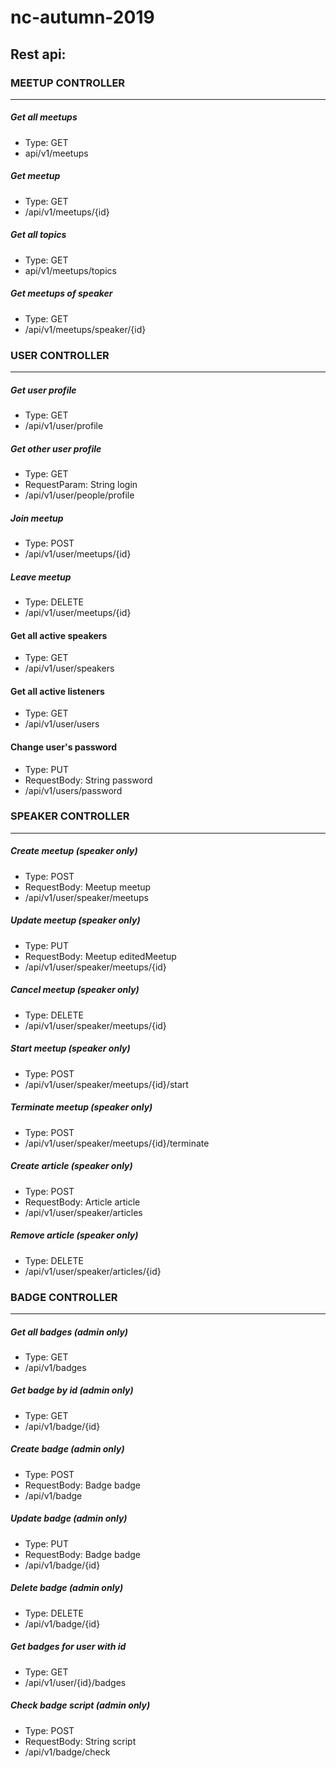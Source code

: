 # nc-autumn-2019

## Rest api:

### MEETUP CONTROLLER
____________________________________
##### Get all meetups
- Type: GET
- api/v1/meetups

##### Get meetup
- Type: GET
- /api/v1/meetups/{id}

##### Get all topics
- Type: GET
- api/v1/meetups/topics

##### Get meetups of speaker
- Type: GET
- /api/v1/meetups/speaker/{id}


### USER CONTROLLER
____________________________________
##### Get user profile
- Type: GET
- /api/v1/user/profile

##### Get other user profile
- Type: GET
- RequestParam: String login
- /api/v1/user/people/profile

##### Join meetup
- Type: POST
- /api/v1/user/meetups/{id}

##### Leave meetup
- Type: DELETE
- /api/v1/user/meetups/{id}

#### Get all active speakers
- Type: GET
- /api/v1/user/speakers

#### Get all active listeners
- Type: GET
- /api/v1/user/users

#### Change user's password
- Type: PUT
- RequestBody: String password
- /api/v1/users/password


### SPEAKER CONTROLLER
____________________________________
##### Create meetup (speaker only)
- Type: POST
- RequestBody: Meetup meetup
- /api/v1/user/speaker/meetups

##### Update meetup (speaker only)
- Type: PUT
- RequestBody: Meetup editedMeetup
- /api/v1/user/speaker/meetups/{id}

##### Cancel meetup (speaker only)
- Type: DELETE
- /api/v1/user/speaker/meetups/{id}

##### Start meetup (speaker only)
- Type: POST
- /api/v1/user/speaker/meetups/{id}/start

##### Terminate meetup (speaker only)
- Type: POST
- /api/v1/user/speaker/meetups/{id}/terminate

##### Create article (speaker only)
- Type: POST
- RequestBody: Article article
- /api/v1/user/speaker/articles

##### Remove article (speaker only)
- Type: DELETE
- /api/v1/user/speaker/articles/{id}


### BADGE CONTROLLER
____________________________________
##### Get all badges (admin only)
- Type: GET
- /api/v1/badges

##### Get badge by id (admin only)
- Type: GET
- /api/v1/badge/{id}

##### Create badge (admin only)
- Type: POST
- RequestBody: Badge badge
- /api/v1/badge

##### Update badge (admin only)
- Type: PUT
- RequestBody: Badge badge
- /api/v1/badge/{id}

##### Delete badge (admin only)
- Type: DELETE
- /api/v1/badge/{id}

##### Get badges for user with id
- Type: GET
- /api/v1/user/{id}/badges

##### Check badge script (admin only)
- Type: POST
- RequestBody: String script
- /api/v1/badge/check




